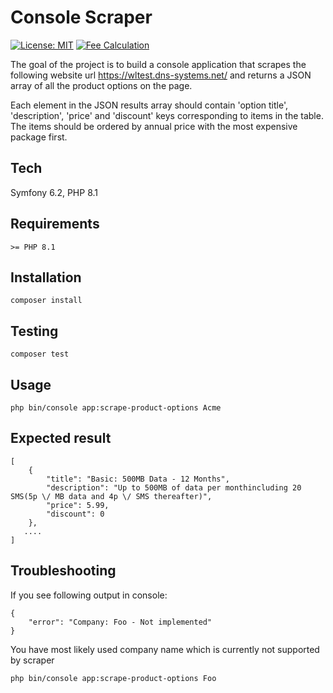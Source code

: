 Console Scraper
=====
[![License: MIT](https://img.shields.io/badge/License-MIT-limegreen.svg)](https://opensource.org/licenses/MIT)
[![Fee Calculation](https://github.com/darekx4/symfony-console-scraper/actions/workflows/symfony.yml/badge.svg)](https://github.com/darekx4/symfony-console-scraper/actions/workflows/symfony.yml)

The goal of the project is to build a console application that scrapes the following website
url https://wltest.dns-systems.net/ and returns a JSON array of all the product options on the page.

Each element in the JSON results array should contain 'option title', 'description', 'price' and
'discount' keys corresponding to items in the table. The items should be ordered by annual price
with the most expensive package first.

## Tech

Symfony 6.2, PHP 8.1

## Requirements
```
>= PHP 8.1
```

## Installation
```
composer install
```

## Testing
```
composer test
```

## Usage
```
php bin/console app:scrape-product-options Acme
```

## Expected result
```
[
    {
        "title": "Basic: 500MB Data - 12 Months",
        "description": "Up to 500MB of data per monthincluding 20 SMS(5p \/ MB data and 4p \/ SMS thereafter)",
        "price": 5.99,
        "discount": 0
    },
   ....
]
```
## Troubleshooting

If you see following output in console:
```
{
    "error": "Company: Foo - Not implemented"
}
```
You have most likely used company name which is currently not supported by scraper

```
php bin/console app:scrape-product-options Foo

```